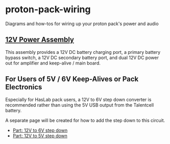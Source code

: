 # proton-pack-wiring
Diagrams and how-tos for wiring up your proton pack's power and audio

## [12V Power Assembly](power/12V%20Power%20Assembly.md)

This assembly provides a 12V DC battery charging port, a primary battery bypass switch, a 12V DC 
secondary battery port, and dual 12V DC power out for amplifier and keep-alive / main board.

## For Users of 5V / 6V Keep-Alives or Pack Electronics

Especially for HasLab pack users, a 12V to 6V step down
converter is recommended rather than using the 5V USB
output from the Talentcell battery.

A separate page will be created for how to add the
step down to this circuit.

- [Part: 12V to 6V step down](https://amzn.to/3XfXYzH)
- [Part: 12V to 5V step down](https://amzn.to/4dYcIIU)
